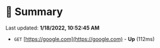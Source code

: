 # 📖 Summary
Last updated: **1/18/2022, 10:52:45 AM**

- `GET` [https://google.com](https://google.com) - **Up** (112ms)
